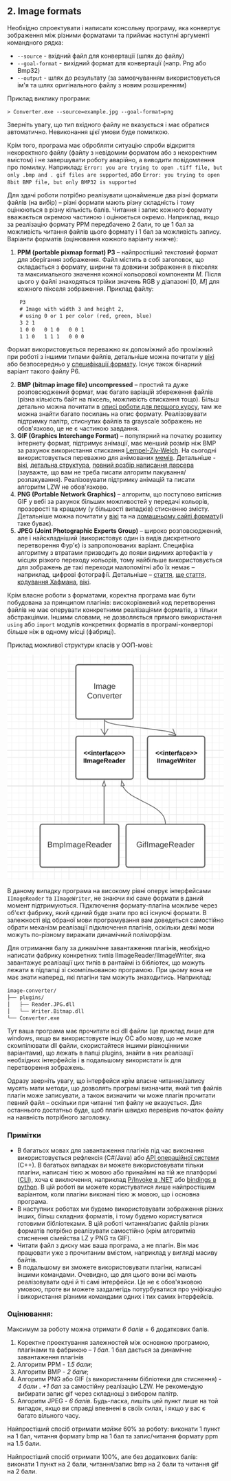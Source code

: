 ## 2. Image formats

Необхідно спроектувати і написати консольну програму, яка конвертує зображення між різними форматами та приймає наступні аргументі командного рядка:

- `--source` - вхідний файл для конвертації (шлях до файлу)
- `--goal-format` - вихідний формат для конвертації (напр. Png або Bmp32)
- `--output` - шлях до результату (за замовчуванням використовується ім'я та шлях оригінального файлу з новим розширенням)

Приклад виклику програми:
```
> Converter.exe --source=example.jpg --goal-format=png
```

Зверніть увагу, що тип вхідного файлу не вказується і має обратися автоматично. Невиконання цієї умови буде помилкою.

Крім того, програма має обробляти ситуацію спроби відкриття некоректного файлу (файлу з невідомим форматом або з некоректним вмістом) і не завершувати роботу аварійно, а виводити повідомлення про помилку. Наприклад: `Error: you are trying to open .tiff file, but only .bmp and . gif files are supported`, або `Error: you trying to open 8bit BMP file, but only BMP32 is supported`

Для здачі роботи потрібно реалізувати щонайменше два різні формати файлів (на вибір) – різні формати мають різну складність і тому оцінюються в різну кількість балів. Читання і запис кожного формату вважається окремою частиною і оцінюється окремо. Наприклад, якщо за реалізацію формату PPM передбачено 2 бали, то це 1 бал за можливість читання файлів цього формату і 1 бал за можливість запису. Варіанти форматів (оцінювання кожного варіанту нижче):
1. **PPM (portable pixmap format) P3** – найпростіший *текстовий* формат для зберігання зображення. Файл містить в собі заголовок, що складається з формату, ширини та довжини зображення в пікселях та максимального значення кожної кольорової компоненти _M_. Після цього у файлі знаходяться трійки значень RGB у діапазоні [0, _M_] для кожного пікселя зображення. Приклад файлу:
```
    P3
    # Image with width 3 and height 2,
    # using 0 or 1 per color (red, green, blue)
    3 2 1
    1 0 0   0 1 0   0 0 1
    1 1 0   1 1 1   0 0 0
```
Формат використовується переважно як допоміжний або проміжний при роботі з іншими типами файлів, детальніше можна почитати у [вікі](https://en.wikipedia.org/wiki/Netpbm#File_formats) або безпосередньо у [специфікації формату](http://netpbm.sourceforge.net/doc/ppm.html). Існує також бінарний варіант такого файлу P6.

2. **BMP (bitmap image file) uncompressed** – простий та дуже розповсюджений формат, має багато варіацій збереження файлів (різна кількість байт на піксель, можливість стискання тощо). Більш детально можна почитати в [описі роботи для першого курсу](https://github.com/ProgramEngineeringKPI/Introduction-To-Programming/blob/master/labs_spring_2021/assignment_4.md), там же можна знайти багато посилань на опис формату. Реалізовувати підтримку палітр, стиснутих файлів та grayscale зображень не обов'язково, це не є частиною завдання.
3. **GIF (Graphics Interchange Format)** – популярний на початку розвитку інтернету формат, підтримує анімації, має менший розмір ніж BMP за рахунок використання стискання [Lempel-Ziv-Welch](https://en.wikipedia.org/wiki/Lempel%E2%80%93Ziv%E2%80%93Welch). На сьогодні використовується переважно для анімованих [мемів](https://giphy.com/). Детальніше - [вікі](https://en.wikipedia.org/wiki/GIF), [детальна структура](https://www.fileformat.info/format/gif/egff.htm), [повний розбір написання парсера](https://commandlinefanatic.com/cgi-bin/showarticle.cgi?article=art011) (зауважте, що вам не треба писати алгоритм пакування/розпакування). Реалізовувати підтримку анімацій та писати алгоритм LZW не обов'язково.
4. **PNG (Portable Network Graphics)** – алгоритм, що поступово витіснив GIF у вебі за рахунок більших можливостей у передачі кольорів, прозорості та кращому (у більшості випадків) стисненню змісту. Детальніше можна почитати у [вікі](https://en.wikipedia.org/wiki/Portable_Network_Graphics) та на [домашньому сайті формату](http://www.libpng.org/pub/png/)(і таке буває). 
5. **JPEG (Joint Photographic Experts Group)** – широко розповсюджений, але і найскладніший (використовує один із видів дискретного перетворення Фур'є) із запропонованих варіант. Специфіка алгоритму з втратами призводить до появи видимих артефактів у місцях різкого переходу кольорів, тому найбільше використовується для зображень де такі переходи малопомітні або їх немає – наприклад, цифрові фотографії. Детальніше – [стаття](https://www.freecodecamp.org/news/how-jpg-works-a4dbd2316f35/), [ще стаття](https://arjunsreedharan.org/post/146070390717/jpeg-101-how-does-jpeg-work#:~:text=JPEG%20is%20a%20lossy%20compression,we%20do%20brightness%20(luminance).), [кодування Хафмана](https://www.impulseadventure.com/photo/jpeg-huffman-coding.html), [вікі](https://en.wikipedia.org/wiki/JPEG).


Крім власне роботи з форматами, коректна програма має бути побудована за принципом плагінів: високорівневий код перетворення файлів не має оперувати конкретними реалізаціями форматів, а тільки абстракціями. Іншими словами, не дозволяється прямого використання `using` або `import` модулів конкретних форматів в програмі-конверторі більше ніж в одному місці (фабриці). 

Приклад можливої структури класів у ООП-мові:

![](./res/scheme_uml_1.png)

В даному випадку програма на високому рівні оперує інтерфейсами `IImageReader` та `IImageWriter`, не знаючи які саме формати в даний момент підтримуються. Підключення формату-плагіна можливе через об'єкт фабрику, який єдиний буде знати про всі існуючі формати. В залежності від обраної мови програмування вам доведеться самостійно обрати механізм реалізації підключення плагінів, оскільки деякі мови можуть по-різному виражати динамічний поліморфізм.

Для отримання балу за динамічне завантаження плагінів, необхідно написати фабрику конкретних типів IImageReader/IImageWriter, яка завантажує реалізації цих типів в рантаймі із бібліотек, що можуть лежати в підпапці зі скомпільованою програмою. При цьому вона не має знати наперед, які плагіни там можуть знаходитись. Наприклад:

```
image-converter/
├── plugins/
│   ├── Reader.JPG.dll
│   └── Writer.Bitmap.dll
└── Converter.exe
```

Тут ваша програма має прочитати всі dll файли (це приклад лише для windows, якщо ви використовуєте іншу ОС або мову, що не може скомпілювати dll файли, скористайтеся іншими рівноцінними варіантами), що лежать в папці plugins, знайти в них реалізації необхідних інтерфейсів і в подальшому використати їх для перетворення зображень. 

Одразу зверніть увагу, що інтерфейси крім власне читання/запису мусять мати методи, що дозволять програмі визначити, який тип файлів плагін може записувати, а також визначити чи може плагін прочитати певний файл – оскільки при читанні тип файлу не вказується. Для останнього достатньо буде, щоб плагін швидко перевірив початок файлу на наявність потрібного заголовку.

### Примітки
- В багатьох мовах для завантаження плагінів під час виконання використовується рефлексія (C#/Java) або [API операційної системи](https://cplusplus.com/articles/48TbqMoL/) (С++). В багатьох випадках ви можете використовувати тільки плагіни, написані тією ж мовою або принаймні на тій же платформі ([CLI](https://en.wikipedia.org/wiki/Common_Language_Infrastructure)), хоча є виключення, наприклад [P/Invoke в .NET](https://learn.microsoft.com/en-us/dotnet/standard/native-interop/pinvoke) або [bindings в python](https://realpython.com/python-bindings-overview/). В цій роботі ви можете користуватися лише найпростішим варіантом, коли плагіни виконані тією ж мовою, що і основна програма.
- В наступних роботах ми будемо використовувати зображення різних інших, більш складних форматів, і тому будемо користуватися готовими бібліотеками. В цій роботі читання/запис файлів різних форматів потрібно реалізувати самостійно (крім алгоритмів стиснення сімейства LZ у PNG та GIF).
- Читати файл з диску має ваша програма, а не плагін. Він має працювати уже з прочитаним вмістом, наприклад у вигляді масиву байтів.
- В подальшому ви зможете використовувати плагіни, написані іншими командами. Очевидно, що для цього вони всі мають реалізовувати одні й ті самі інтерфейси. Це не є обов'язковою умовою, проте ви можете заздалегідь потурбуватися про уніфікацію і використання різними командами одних і тих самих інтерфейсів.


### Оцінювання:
Максимум за роботу можна отримати _6 балів_ + 6 додаткових балів. 
1. Коректне проектування залежностей між основною програмою, плагінами та фабрикою – _1 бал_. 1 бал дається за динамічне завантаження плагінів
2. Алгоритм PPM - _1.5 бали_;
3. Алгоритм BMP - _2 бали_;
4. Алгоритм PNG або GIF (з використанням бібліотеки для стиснення) - _4 бали_ . _+1 бал_ за самостійну реалізацію LZW. Не рекомендую вибирати запис gif через складнощі з вибором палітр.
5. Алгоритм JPEG - _6 балів_. Будь-ласка, лишіть цей пункт лише на той випадок, якщо ви справді впевнені в своїх силах, і якщо у вас є багато вільного часу.

Найпростіший спосіб отримати _майже_ 60% за роботу: виконати 1 пункт на 1 бал, читання формату bmp на 1 бал та запис/читання формату ppm на 1.5 бали.

Найпростіший спосіб отримати 100%, але без додаткових балів: виконати 1 пункт на 2 бали, читання/запис bmp на 2 бали та читання gif на 2 бали.
